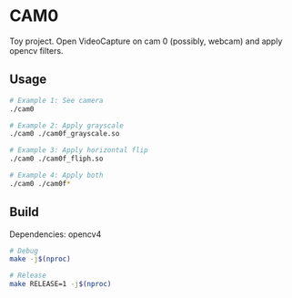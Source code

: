 # CAM0

Toy project. Open VideoCapture on cam 0 (possibly, webcam) and apply opencv filters.

## Usage

```bash
# Example 1: See camera
./cam0

# Example 2: Apply grayscale
./cam0 ./cam0f_grayscale.so

# Example 3: Apply horizontal flip
./cam0 ./cam0f_fliph.so

# Example 4: Apply both
./cam0 ./cam0f*
```

## Build

Dependencies: opencv4

```bash
# Debug
make -j$(nproc)

# Release
make RELEASE=1 -j$(nproc)
```